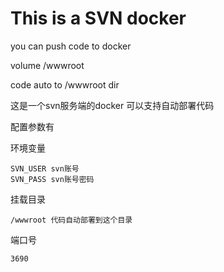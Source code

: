 # This is a SVN docker
you can push code to docker

volume /wwwroot

code auto to /wwwroot dir

这是一个svn服务端的docker
可以支持自动部署代码

配置参数有

  环境变量
  
    SVN_USER svn账号
    SVN_PASS svn账号密码
    
  挂载目录
  
    /wwwroot 代码自动部署到这个目录
  端口号
  
    3690

